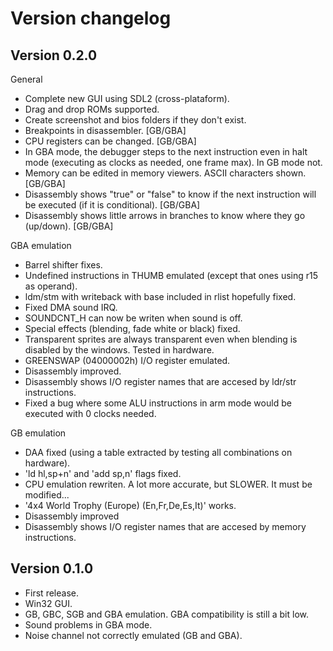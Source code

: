 
Version changelog
=================

Version 0.2.0
-------------

General

- Complete new GUI using SDL2 (cross-plataform).
- Drag and drop ROMs supported.
- Create screenshot and bios folders if they don't exist.
- Breakpoints in disassembler. [GB/GBA]
- CPU registers can be changed. [GB/GBA]
- In GBA mode, the debugger steps to the next instruction even in halt mode (executing as clocks as needed, one frame max). In GB mode not.
- Memory can be edited in memory viewers. ASCII characters shown. [GB/GBA]
- Disassembly shows "true" or "false" to know if the next instruction will be executed (if it is conditional). [GB/GBA]
- Disassembly shows little arrows in branches to know where they go (up/down). [GB/GBA]

GBA emulation

- Barrel shifter fixes.
- Undefined instructions in THUMB emulated (except that ones using r15 as operand).
- ldm/stm with writeback with base included in rlist hopefully fixed.
- Fixed DMA sound IRQ.
- SOUNDCNT_H can now be writen when sound is off.
- Special effects (blending, fade white or black) fixed.
- Transparent sprites are always transparent even when blending is disabled by the windows. Tested in hardware.
- GREENSWAP (04000002h) I/O register emulated.
- Disassembly improved.
- Disassembly shows I/O register names that are accesed by ldr/str instructions.
- Fixed a bug where some ALU instructions in arm mode would be executed with 0 clocks needed.

GB emulation

- DAA fixed (using a table extracted by testing all combinations on hardware).
- 'ld hl,sp+n' and 'add sp,n' flags fixed.
- CPU emulation rewriten. A lot more accurate, but SLOWER. It must be modified...
- '4x4 World Trophy (Europe) (En,Fr,De,Es,It)' works.
- Disassembly improved
- Disassembly shows I/O register names that are accesed by memory instructions.


Version 0.1.0
-------------

- First release.
- Win32 GUI.
- GB, GBC, SGB and GBA emulation. GBA compatibility is still a bit low.
- Sound problems in GBA mode.
- Noise channel not correctly emulated (GB and GBA).

